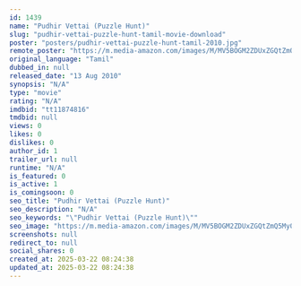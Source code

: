 ```yaml
---
id: 1439
name: "Pudhir Vettai (Puzzle Hunt)"
slug: "pudhir-vettai-puzzle-hunt-tamil-movie-download"
poster: "posters/pudhir-vettai-puzzle-hunt-tamil-2010.jpg"
remote_poster: "https://m.media-amazon.com/images/M/MV5BOGM2ZDUxZGQtZmQ5My00Y2ZkLWJkMmUtYmE2MGE1NTM1ZTBhXkEyXkFqcGdeQXVyMjcwMTA2Mzg@._V1_SX300.jpg"
original_language: "Tamil"
dubbed_in: null
released_date: "13 Aug 2010"
synopsis: "N/A"
type: "movie"
rating: "N/A"
imdbid: "tt11874816"
tmdbid: null
views: 0
likes: 0
dislikes: 0
author_id: 1
trailer_url: null
runtime: "N/A"
is_featured: 0
is_active: 1
is_comingsoon: 0
seo_title: "Pudhir Vettai (Puzzle Hunt)"
seo_description: "N/A"
seo_keywords: "\"Pudhir Vettai (Puzzle Hunt)\""
seo_image: "https://m.media-amazon.com/images/M/MV5BOGM2ZDUxZGQtZmQ5My00Y2ZkLWJkMmUtYmE2MGE1NTM1ZTBhXkEyXkFqcGdeQXVyMjcwMTA2Mzg@._V1_SX300.jpg"
screenshots: null
redirect_to: null
social_shares: 0
created_at: 2025-03-22 08:24:38
updated_at: 2025-03-22 08:24:38
---
```


